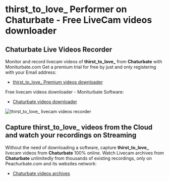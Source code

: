 # thirst_to_love_ Performer on Chaturbate - Free LiveCam videos downloader

## Chaturbate Live Videos Recorder

Monitor and record livecam videos of **thirst_to_love_** from **Chaturbate** with Moniturbate.com
Get a premium trial for free by just and only registering with your Email address:
* [thirst_to_love_ Premium videos downloader](https://moniturbate.com/request-demo-licence-key.html)

Free livecam videos downloader - Moniturbate Software:
* [Chaturbate videos downloader](https://moniturbate.com/moniturbate-download-software.html)

![thirst_to_love_ livecam videos recorder](https://peachurnet.com/templates/moniturbate-software.png)


## Capture thirst_to_love_ videos from the Cloud and watch your recordings on Streaming

Without the need of downloading a software, capture **thirst_to_love_** livecam videos from **Chaturbate** 100% online.
Watch Livecam archives from **Chaturbate** unlimitedly from thousands of existing recordings, only on Peachurbate.com and its websites network:
* [Chaturbate videos archives](https://peachurnet.com/)